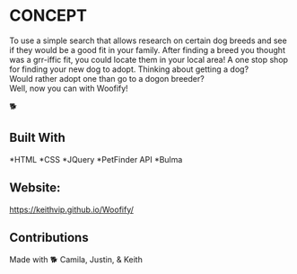 # CONCEPT

To use a simple search that allows research on certain dog breeds and see if they would be a good fit in your family. 
After finding a breed you thought was a grr-iffic fit, you could locate them in your local area! A one stop shop for finding your new dog to adopt.        Thinking about getting a dog?   
Would rather adopt one than go to a dogon breeder?  
Well, now you can with Woofify! 

🐕

## Built With

*HTML 
*CSS 
*JQuery 
*PetFinder API
*Bulma

## Website:

https://keithvip.github.io/Woofify/

## Contributions

 Made with 🐕 Camila, Justin, & Keith 
